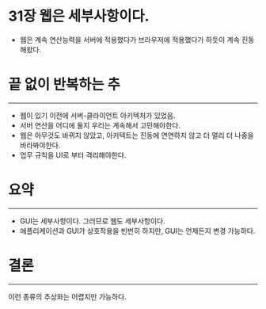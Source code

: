 # 31장 웹은 세부사항이다.

- 웹은 계속 연산능력을 서버에 적용했다가 브라우저에 적용했다가 하듯이 계속 진동해왔다.

# 끝 없이 반복하는 추

---

- 웹이 있기 이전에 서버-클라이언트 아키텍처가 있었음.
- 서버 연산을 어디에 둘지 우리는 계속해서 고민해야한다.
- 웹은 아무것도 바뀌지 않았고, 아키텍트는 진동에 연연하지 않고 더 멀리 더 나중을 바라봐야한다.
- 업무 규칙을 UI로 부터 격리해야한다.

# 요약

---

- GUI는 세부사항이다. 그러므로 웹도 세부사항이다.
- 애플리케이션과 GUI가 상호작용을 빈번히 하지만, GUI는 언제든지 변경 가능하다.

# 결론

---

이런 종류의 추상화는 어렵지만 가능하다.